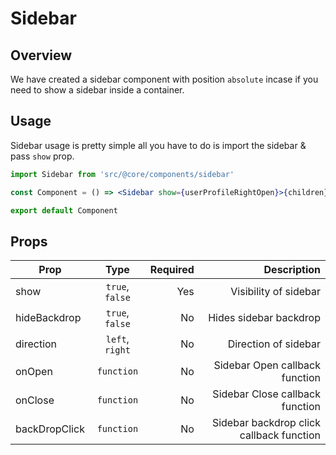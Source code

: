 # Sidebar

## Overview

We have created a sidebar component with position `absolute` incase if you need to show a sidebar inside a container.

## Usage

Sidebar usage is pretty simple all you have to do is import the sidebar & pass `show` prop.

```jsx
import Sidebar from 'src/@core/components/sidebar'

const Component = () => <Sidebar show={userProfileRightOpen}>{children}</Sidebar>

export default Component
```

## Props

| Prop          |      Type       | Required |                              Description |
| ------------- | :-------------: | -------: | ---------------------------------------: |
| show          | `true`, `false` |      Yes |                    Visibility of sidebar |
| hideBackdrop  | `true`, `false` |       No |                   Hides sidebar backdrop |
| direction     | `left`, `right` |       No |                     Direction of sidebar |
| onOpen        |   `function`    |       No |           Sidebar Open callback function |
| onClose       |   `function`    |       No |          Sidebar Close callback function |
| backDropClick |   `function`    |       No | Sidebar backdrop click callback function |
